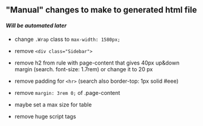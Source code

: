## "Manual" changes to make to generated html file


#### _Will be automated later_


- change `.Wrap` class to `max-width: 1580px;`
- remove `<div class="Sidebar">`
- remove h2 from rule with page-content that gives 40px up&down margin (search. font-size: 1.7rem) or change it to 20 px

- remove padding for `<hr>` (search also  border-top: 1px solid #eee)
- remove `margin: 3rem 0;` of .page-content
- maybe set a max size for table
- remove huge script tags
